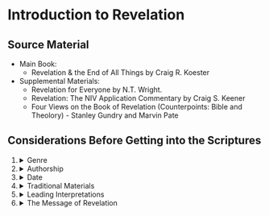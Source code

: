 # Introduction to Revelation

## Source Material

- Main Book:
  - Revelation & the End of All Things by Craig R. Koester
- Supplemental Materials:
  - Revelation for Everyone by N.T. Wright.
  - Revelation: The NIV Application Commentary by Craig S. Keener
  - Four Views on the Book of Revelation (Counterpoints: Bible and Theolory) - Stanley Gundry and Marvin Pate

## Considerations Before Getting into the Scriptures

1. <details><summary>Genre</summary>

   - Three genres in one book: Apocalyptic, Prophetic, and Epistolary.

   - <details><summary>Apocalyptic</summary>

     - Jewish and Christian apocalyptic books not in the Bible.
     - From Greek apocalypsis' meaning 'revelation'
       - did not mean a large-scale disater or end of the world.
     - Revelation is the revealing of something that existed but was previously hidden.
     - Apocalyptic books are not phrophetic in nature.

     - <details><summary>Characteristics of Jewish/Christian apocalyptic books: </summary>

       - symbolism and visions
       - angelic beings media the revelation
       - bizarre imagery
       - divine judgement
       - Kingdom of God
       - New heavens and earth
       - difference between this age and the age to come.
       </details>

     </details>
   - <details><summary>Prophetic</summary>
 
     - Revelation differs from other apocalyptic books by being prophetic.
	 - John declares the book is prophecy several times.
	   - Rev 1:3, 22:7, 22:10, 22:18-19
	 - The author reveals his identity.
	 - The author seems to be known by the recipients.
	 - It is NOT pessimistic about God's intervention in history.
	 - John places himself and the recipients in the same time period.
	   - Many apocalyptic books recast past events as future predictions.
	 - John speaks like OT prophets.
	   - John believes God's Kingdom has already broken into the history of his day.
     </details>

   - <details><summary>Epistolary framework</summary>

     - packaged like other epistles
     - names the sender
     - names the addressees
     - greetings
     - a doxology
     - a postscript (22:10-21)
     </details>

   </details>

2. <details><summary>Authorship</summary>

   - John the Apostle
   - one of the Apostle's disciples
   - John the Baptist
     - not much support for this one.
	 - In Acts 19 Paul met Christians in Ephesus who were diciples of John the Baptist and knew nothing of the baptism of the Holy Spirit.
   </details>

3. <details><summary>Date</summary>

   - Nero's reign from AD 54 to 68.
   - Domitian's rule from AD 81 to 96.
   </details>

4. <details><summary>Traditional Materials</summary>

   - 278 versus out of 404 contain allusions to Old Testament.
   - Frequently refers to Isaiah, Jeremiah, Ezekiel and Daniel.
   - Also Psalms, Exedus, and Deuteronomy.
   - John recasts OT images into Christological reinterpretations.
   </details>

5. <details><summary>Leading Interpretations</summary>

   - Preterist - think the events were largely fulfilled in the 1st century AD.
   - Historicist - Believe the events unfold gradually through history.
     - This was the view of many of the Reformers
	 - typically equated the Papacy with the Antichrist.
   - Futurist 
     - the events of Revelation outline a script that will play out in the last days.
	 - The events in ch 4-22 have not yet been fulfilled.
   - Idealist
     - no images and symbolism equate to events in history.
     - Revelation is concerned with timeless truths about the battle between good and evil, and this continues throughout the ages.
   </details>

6. <details><summary>The Message of Revelation</summary>

   What is Revelation's overall message?

   - God is awesomely majestic.
   - proclaims Jesus's full deity.
   - God is sovereign in our problems
     - Jesus brings ultimate and complete deliverance
     - Christ's victory is assured.
	 - Jesus is Lord, not Caesar.
     - The Hope of eternal life in God's presence far exceeds any current suffering.
   - It uses OT passages about God and applies them to Jesus.
   - God's judgements usually serves notice to the world that God will avenge His people.
   - God will judge, even though sin appears to run unchecked for a time.
   - God does not use, or rely on, what the world regards as powerful.
     - God accomplishes His plans through seemingly weak and humble groups.
     - God's Kingdom contrasts the world's values.
       - The bride vs the prostitute.
       - New Jerusalem vs Babylon.
   - WORSHIP leads us from grief over our sufferings to see them from a heavenly perspective.
     - WORSHIP leads us to realize our place with God regardless of the conditions of the world.
   - Proclaiming the Gospel of Christ and being His follower can lead to persecution.
   - Christ is worth dying for.
   - God's plan and His church include any and all types of people from EVERY nation, class, and walk of life.
   - Revelation proclaims Christ's LORDSHIP more explicitly and frequently than most other parts of the NT.
   - Christians confront opposition by increasing the boldness of our witness.
   - We do not belong to this world
     - we should not allow ourselves to be seduced by its values
	 - but remain vigilant
	 - resist compromise.

   </details>













